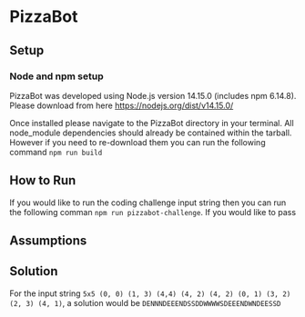# PizzaBot

## Setup

### Node and npm setup

PizzaBot was developed using Node.js version 14.15.0 (includes npm 6.14.8). Please download from here https://nodejs.org/dist/v14.15.0/

Once installed please navigate to the PizzaBot directory in your terminal. All node_module dependencies should already be contained within the tarball. However if you need to re-download them you can run the following command `npm run build`

## How to Run

If you would like to run the coding challenge input string then you can run the following comman `npm run pizzabot-challenge`. If you would like to pass

## Assumptions

## Solution

For the input string `5x5 (0, 0) (1, 3) (4,4) (4, 2) (4, 2) (0, 1) (3, 2) (2, 3) (4, 1)`, a solution would be `DENNNDEEENDSSDDWWWWSDEEENDWNDEESSD`
